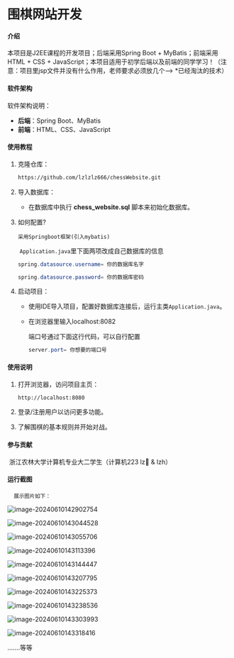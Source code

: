 # 围棋网站开发

#### 介绍

本项目是J2EE课程的开发项目；后端采用Spring Boot + MyBatis；前端采用HTML + CSS + JavaScript；本项目适用于初学后端以及前端的同学学习！（注意：项目里jsp文件并没有什么作用，老师要求必须放几个--> *已经淘汰的技术）

#### 软件架构

软件架构说明：

- **后端**：Spring Boot、MyBatis
- **前端**：HTML、CSS、JavaScript

#### 使用教程

1. 克隆仓库：

   ```bash
   https://github.com/lzlzlz666/chessWebsite.git
   ```

2. 导入数据库：

   - 在数据库中执行 **chess_website.sql** 脚本来初始化数据库。

3. 如何配置?

       采用Springboot框架(引入mybatis)

    ​    `Application.java`里下面两项改成自己数据库的信息

    ```java
    spring.datasource.username= 你的数据库名字
    
    spring.datasource.password= 你的数据库密码
    ```

4. 启动项目：

   - 使用IDE导入项目，配置好数据库连接后，运行主类`Application.java`。

   - 在浏览器里输入localhost:8082

     端口号通过下面这行代码，可以自行配置

     ```java
     server.port= 你想要的端口号
     ```

#### 使用说明

1. 打开浏览器，访问项目主页：

   ```bash
   http://localhost:8080
   ```

2. 登录/注册用户以访问更多功能。

3. 了解围棋的基本规则并开始对战。

   

#### 参与贡献

​      浙江农林大学计算机专业大二学生（计算机223 lz👑 & lzh）



#### 运行截图

      展示图片如下：

![image-20240610142902754]([https://github.com/lzlzlz666/chessWebsite/blob/master/show/image-20240610142902754.png])

![image-20240610143044528](C:\Users\linz\AppData\Roaming\Typora\typora-user-images\image-20240610143044528.png)

![image-20240610143055706](C:\Users\linz\AppData\Roaming\Typora\typora-user-images\image-20240610143055706.png)

![image-20240610143113396](C:\Users\linz\AppData\Roaming\Typora\typora-user-images\image-20240610143113396.png)

![image-20240610143144447](C:\Users\linz\AppData\Roaming\Typora\typora-user-images\image-20240610143144447.png)

![image-20240610143207795](C:\Users\linz\AppData\Roaming\Typora\typora-user-images\image-20240610143207795.png)

![image-20240610143225373](C:\Users\linz\AppData\Roaming\Typora\typora-user-images\image-20240610143225373.png)

![image-20240610143238536](C:\Users\linz\AppData\Roaming\Typora\typora-user-images\image-20240610143238536.png)

![image-20240610143303993](C:\Users\linz\AppData\Roaming\Typora\typora-user-images\image-20240610143303993.png)

![image-20240610143318416](C:\Users\linz\AppData\Roaming\Typora\typora-user-images\image-20240610143318416.png)

.......等等

